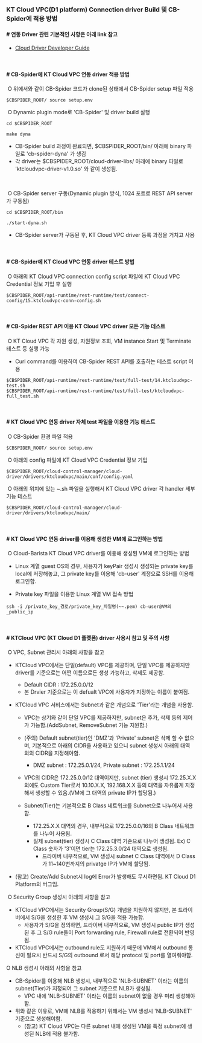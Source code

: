 ### KT Cloud VPC(D1 platform) Connection driver Build 및 CB-Spider에 적용 방법

#### # 연동 Driver 관련 기본적인 사항은 아래 link 참고

   - [Cloud Driver Developer Guide](https://github.com/cloud-barista/cb-spider/wiki/Cloud-Driver-Developer-Guide) 
<p><br>

#### # CB-Spider에 KT Cloud VPC 연동 driver 적용 방법

​	O 위에서와 같이 CB-Spider 코드가 clone된 상태에서 CB-Spider setup 파일 적용
```
$CBSPIDER_ROOT/ source setup.env
```

​	O Dynamic plugin mode로 'CB-Spider' 및 driver build 실행

```
cd $CBSPIDER_ROOT

make dyna
```
   - CB-Spider build 과정이 완료되면, $CBSPIDER_ROOT/bin/ 아래에 binary 파일로 'cb-spider-dyna' 가 생김
   - 각 driver는 $CBSPIDER_ROOT/cloud-driver-libs/ 아래에 binary 파일로 'ktcloudvpc-driver-v1.0.so' 와 같이 생성됨.

<p><br>

​	O CB-Spider server 구동(Dynamic plugin 방식, 1024 포트로 REST API server가 구동됨)

```
cd $CBSPIDER_ROOT/bin

./start-dyna.sh
```

   - CB-Spider server가 구동된 후, KT Cloud VPC driver 등록 과정을 거치고 사용

<p><br>

#### # CB-Spider에 KT Cloud VPC 연동 driver 테스트 방법

​	O 아래의 KT Cloud VPC connection config script 파일에 KT Cloud VPC Credential 정보 기입 후 실행<BR>

```
$CBSPIDER_ROOT/api-runtime/rest-runtime/test/connect-config/15.ktcloudvpc-conn-config.sh
```
<p><br>

#### # CB-Spider REST API 이용 KT Cloud VPC driver 모든 기능 테스트

​	O KT Cloud VPC 각 자원 생성, 자원정보 조회, VM instance Start 및 Terminate 테스트 등 실행 가능

-   Curl command를 이용하여 CB-Spider REST API를 호출하는 테스트 script 이용
```
$CBSPIDER_ROOT/api-runtime/rest-runtime/test/full-test/14.ktcloudvpc-test.sh
$CBSPIDER_ROOT/api-runtime/rest-runtime/test/full-test/ktcloudvpc-full_test.sh
```
<p><br>

#### # KT Cloud VPC 연동 driver 자체 test 파일을 이용한 기능 테스트

​	O CB-Spider 환경 파일 적용
```
$CBSPIDER_ROOT/ source setup.env
```

​	O 아래의 config 파일에 KT Cloud VPC Credential 정보 기입
```
$CBSPIDER_ROOT/cloud-control-manager/cloud-driver/drivers/ktcloudvpc/main/conf/config.yaml
```

​	O 아래의 위치에 있는 ~.sh 파일을 실행해서 KT Cloud VPC driver 각 handler 세부 기능 테스트 
```
$CBSPIDER_ROOT/cloud-control-manager/cloud-driver/drivers/ktcloudvpc/main/
```
<p><br>

#### # KT Cloud VPC 연동 driver를 이용해 생성한 VM에 로그인하는 방법

​	O Cloud-Barista KT Cloud VPC driver를 이용해 생성된 VM에 로그인하는 방법

   - Linux 계열 guest OS의 경우, 사용자가 keyPair 생성시 생성되는 private key를 local에 저장해놓고, 그 private key를 이용해 'cb-user' 계정으로 SSH를 이용해 로그인함.

   - Private key 파일을 이용한 Linux 계열 VM 접속 방법 

```
ssh -i /private_key_경로/private_key_파일명(~~.pem) cb-user@VM의_public_ip
```

<p><br>

#### # KTCloud VPC (KT Cloud D1 플랫폼) driver 사용시 참고 및 주의 사항

​  O VPC, Subnet 관리시 아래의 사항을 참고 

   - KTCloud VPC에서는 단일(default) VPC를 제공하며, 단일 VPC를 제공하지만 driver를 기준으로는 어떤 이름으로든 생성 가능하고, 삭제도 제공함.
     - Default CIDR : 172.25.0.0/12
     - 본 Drvier 기준으로는 이 defualt VPC에 사용자가 지정하는 이름이 붙여짐.

   - KTCloud VPC 서비스에서는 Subnet과 같은 개념으로 'Tier'라는 개념을 사용함.
     - VPC는 상기와 같이 단일 VPC를 제공하지만, subnet은 추가, 삭제 등의 제어가 가능함.(AddSubnet, RemoveSubnet 기능 지원함.)
     - (주의) Default subnet(tier)인 'DMZ'과 'Private' subnet은 삭제 할 수 없으며, 기본적으로 아래의 CIDR을 사용하고 있으니 subnet 생성시 아래의 대역 외의 CIDR을 지정해야함.
       - DMZ subnet : 172.25.0.1/24, Private	subnet : 172.25.1.1/24

     - VPC의 CIDR은 172.25.0.0/12 대역이지만, subnet (tier) 생성시 172.25.X.X 외에도 Custom Tier로서 10.10.X.X, 192.168.X.X 등의 대역을 자유롭게 지정해서 생성할 수 있음.(VM에 그 대역의 private IP가 할당됨.)
     - Subnet(Tier)는 기본적으로 B Class 네트워크를 Subnet으로 나누어서 사용함.
       - 172.25.X.X 대역의 경우, 내부적으로 172.25.0.0/16의 B Class 네트워크를 나누어 사용됨.
       - 실제 subnet(tier) 생성시 C Class 대역 기준으로 나누어 생성됨. Ex) C Class 숫자가 '3'이면 tier는 172.25.3.0/24 대역으로 생성됨.     
         - 드라이버 내부적으로, VM 생성시 subnet C Class 대역에서 D Class가 11~140번까지의 privatge IP가 VM에 할당됨.

   - (참고) Create/Add Subnet시 log에 Error가 발생해도 무시하면됨. KT Cloud D1 Platform의 버그임.

​  O Security Group 생성시 아래의 사항을 참고

   - KTCloud VPC에서는 Security Group(S/G) 개념을 지원하지 않지만, 본 드라이버에서 S/G을 생성한 후 VM 생성시 그 S/G을 적용 가능함.
      - 사용자가 S/G을 정의하면, 드라이버 내부적으로, VM 생성시 public IP가 생성된 후 그 S/G rule들이 Port forwarding rule, Firewall rule로 전환되어 반영됨.
   - KTCloud VPC에서는 outbound rule도 지원하기 때문에 VM에서 outbound 통신이 필요시 반드시 S/G의 outbound 로서 해당 protocol 및 port를 열여줘야함.

 O NLB 생성시 아래의 사항을 참고

   - CB-Spider를 이용해 NLB 생성시, 내부적으로 'NLB-SUBNET' 이라는 이름의 subnet(Tier)가 지정되어 그 subnet 기준으로 NLB가 생성됨.
      - VPC 내에 'NLB-SUBNET' 이라는 이름의 subnet이 없을 경우 미리 생성해야함.
   - 위와 같은 이유로, VM에 NLB를 적용하기 위해서는 VM 생성시 'NLB-SUBNET' 기준으로 생성해야함.
      - (참고) KT Cloud VPC는 다른 subnet 내에 생성된 VM을 특정 subnet에 생성된 NLB에 적용 불가함.     
